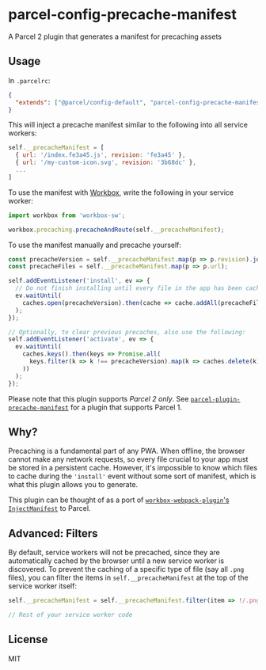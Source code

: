 # parcel-config-precache-manifest

A Parcel 2 plugin that generates a manifest for precaching assets

## Usage
In `.parcelrc`:
```json
{
  "extends": ["@parcel/config-default", "parcel-config-precache-manifest"]
}
```

This will inject a precache manifest similar to the following into all service workers:
```js
self.__precacheManifest = [
  { url: '/index.fe3a45.js', revision: 'fe3a45' },
  { url: '/my-custom-icon.svg', revision: '3b68dc' },
  ...
]
```

To use the manifest with [Workbox](https://developers.google.com/web/tools/workbox/), write the following in your service worker:
```js
import workbox from 'workbox-sw';

workbox.precaching.precacheAndRoute(self.__precacheManifest);
```

To use the manifest manually and precache yourself:
```js
const precacheVersion = self.__precacheManifest.map(p => p.revision).join('');
const precacheFiles = self.__precacheManifest.map(p => p.url);

self.addEventListener('install', ev => {
  // Do not finish installing until every file in the app has been cached
  ev.waitUntil(
    caches.open(precacheVersion).then(cache => cache.addAll(precacheFiles))
  );
});

// Optionally, to clear previous precaches, also use the following:
self.addEventListener('activate', ev => {
  ev.waitUntil(
    caches.keys().then(keys => Promise.all(
      keys.filter(k => k !== precacheVersion).map(k => caches.delete(k))
    ))
  );
});
```

Please note that this plugin supports *Parcel 2 only*. See [`parcel-plugin-precache-manifest`](https://npmjs.com/package/parcel-plugin-precache-manifest) for a plugin that supports Parcel 1.

## Why?
Precaching is a fundamental part of any PWA. When offline, the browser cannot make any network requests, so every file crucial to your app must be stored in a persistent cache. However, it's impossible to know which files to cache during the `'install'` event without some sort of manifest, which is what this plugin allows you to generate.

This plugin can be thought of as a port of [`workbox-webpack-plugin`'s `InjectManifest`](https://developers.google.com/web/tools/workbox/modules/workbox-webpack-plugin#injectmanifest) to Parcel.

## Advanced: Filters
By default, service workers will not be precached, since they are automatically cached by the browser until a new service worker is discovered. To prevent the caching of a specific type of file (say all `.png` files), you can filter the items in `self.__precacheManifest` at the top of the service worker itself:
```js
self.__precacheManifest = self.__precacheManifest.filter(item => !/.png$/.test(item.url));

// Rest of your service worker code
```

## License
MIT
